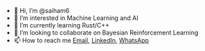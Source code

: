 - 👋 Hi, I’m @saiham6
- 👀 I’m interested in Machine Learning and AI
- 🌱 I’m currently learning Rust/C++
- 💞️ I’m looking to collaborate on Bayesian Reinforcement Learning
- 📫 How to reach me <a href="mailto:saiham.rahman@outlook.com">Email</a>, <a href="https://www.linkedin.com/in/saiham97">LinkedIn</a>, <a href="https://wa.me/447470992109">WhatsApp</a>

<!---
saiham6/saiham6 is a ✨ special ✨ repository because its `README.md` (this file) appears on your GitHub profile.
You can click the Preview link to take a look at your changes.
--->
